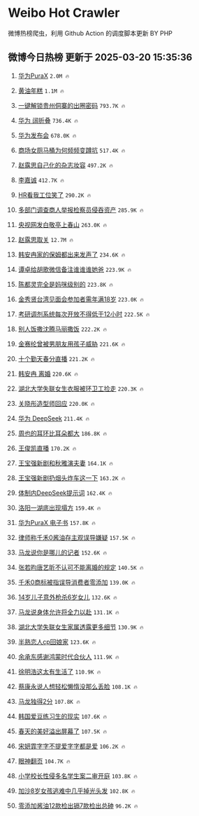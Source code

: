 # Weibo Hot Crawler 



微博热榜爬虫，利用 Github Action 的调度脚本更新 BY PHP 


## 微博今日热榜 更新于 2025-03-20 15:35:36 
1. [华为PuraX](https://s.weibo.com/weibo?q=%E5%8D%8E%E4%B8%BAPuraX&t=31&band_rank=1&Refer=top) `2.0M 🔥` 

1. [黄油年糕](https://s.weibo.com/weibo?q=%E9%BB%84%E6%B2%B9%E5%B9%B4%E7%B3%95&t=31&band_rank=2&Refer=top) `1.1M 🔥` 

1. [一键解锁贵州侗寨的出圈密码](https://s.weibo.com/weibo?q=%23%E4%B8%80%E9%94%AE%E8%A7%A3%E9%94%81%E8%B4%B5%E5%B7%9E%E4%BE%97%E5%AF%A8%E7%9A%84%E5%87%BA%E5%9C%88%E5%AF%86%E7%A0%81%23&t=31&band_rank=3&Refer=top) `793.7K 🔥` 

1. [华为 阔折叠](https://s.weibo.com/weibo?q=%E5%8D%8E%E4%B8%BA%20%E9%98%94%E6%8A%98%E5%8F%A0&t=31&band_rank=4&Refer=top) `736.4K 🔥` 

1. [华为发布会](https://s.weibo.com/weibo?q=%E5%8D%8E%E4%B8%BA%E5%8F%91%E5%B8%83%E4%BC%9A&t=31&band_rank=5&Refer=top) `678.0K 🔥` 

1. [商场女厕马桶为何频频变蹲坑](https://s.weibo.com/weibo?q=%23%E5%95%86%E5%9C%BA%E5%A5%B3%E5%8E%95%E9%A9%AC%E6%A1%B6%E4%B8%BA%E4%BD%95%E9%A2%91%E9%A2%91%E5%8F%98%E8%B9%B2%E5%9D%91%23&t=31&band_rank=6&Refer=top) `517.4K 🔥` 

1. [赵露思自己化的杂志妆容](https://s.weibo.com/weibo?q=%23%E8%B5%B5%E9%9C%B2%E6%80%9D%E8%87%AA%E5%B7%B1%E5%8C%96%E7%9A%84%E6%9D%82%E5%BF%97%E5%A6%86%E5%AE%B9%23&t=31&band_rank=7&Refer=top) `497.2K 🔥` 

1. [李嘉诚](https://s.weibo.com/weibo?q=%E6%9D%8E%E5%98%89%E8%AF%9A&t=31&band_rank=8&Refer=top) `412.7K 🔥` 

1. [HR看我工位笑了](https://s.weibo.com/weibo?q=HR%E7%9C%8B%E6%88%91%E5%B7%A5%E4%BD%8D%E7%AC%91%E4%BA%86&t=31&band_rank=9&Refer=top) `290.2K 🔥` 

1. [多部门调查商人举报检察员侵吞资产](https://s.weibo.com/weibo?q=%23%E5%A4%9A%E9%83%A8%E9%97%A8%E8%B0%83%E6%9F%A5%E5%95%86%E4%BA%BA%E4%B8%BE%E6%8A%A5%E6%A3%80%E5%AF%9F%E5%91%98%E4%BE%B5%E5%90%9E%E8%B5%84%E4%BA%A7%23&t=31&band_rank=10&Refer=top) `285.9K 🔥` 

1. [央视网发白敬亭上春山](https://s.weibo.com/weibo?q=%23%E5%A4%AE%E8%A7%86%E7%BD%91%E5%8F%91%E7%99%BD%E6%95%AC%E4%BA%AD%E4%B8%8A%E6%98%A5%E5%B1%B1%23&t=31&band_rank=11&Refer=top) `263.0K 🔥` 

1. [赵露思取关](https://s.weibo.com/weibo?q=%23%E8%B5%B5%E9%9C%B2%E6%80%9D%E5%8F%96%E5%85%B3%23&t=31&band_rank=12&Refer=top) `12.7M 🔥` 

1. [韩安冉家的保姆都出来发声了](https://s.weibo.com/weibo?q=%23%E9%9F%A9%E5%AE%89%E5%86%89%E5%AE%B6%E7%9A%84%E4%BF%9D%E5%A7%86%E9%83%BD%E5%87%BA%E6%9D%A5%E5%8F%91%E5%A3%B0%E4%BA%86%23&t=31&band_rank=13&Refer=top) `234.6K 🔥` 

1. [谭卓给胡歌微信备注谁谁谁她爸](https://s.weibo.com/weibo?q=%E8%B0%AD%E5%8D%93%E7%BB%99%E8%83%A1%E6%AD%8C%E5%BE%AE%E4%BF%A1%E5%A4%87%E6%B3%A8%E8%B0%81%E8%B0%81%E8%B0%81%E5%A5%B9%E7%88%B8&t=31&band_rank=14&Refer=top) `223.9K 🔥` 

1. [陈都灵完全是妈咪级别的](https://s.weibo.com/weibo?q=%E9%99%88%E9%83%BD%E7%81%B5%E5%AE%8C%E5%85%A8%E6%98%AF%E5%A6%88%E5%92%AA%E7%BA%A7%E5%88%AB%E7%9A%84&t=31&band_rank=15&Refer=top) `223.8K 🔥` 

1. [金秀贤台湾见面会参加者需年满18岁](https://s.weibo.com/weibo?q=%23%E9%87%91%E7%A7%80%E8%B4%A4%E5%8F%B0%E6%B9%BE%E8%A7%81%E9%9D%A2%E4%BC%9A%E5%8F%82%E5%8A%A0%E8%80%85%E9%9C%80%E5%B9%B4%E6%BB%A118%E5%B2%81%23&t=31&band_rank=16&Refer=top) `223.0K 🔥` 

1. [考研调剂系统每次开放不得低于12小时](https://s.weibo.com/weibo?q=%23%E8%80%83%E7%A0%94%E8%B0%83%E5%89%82%E7%B3%BB%E7%BB%9F%E6%AF%8F%E6%AC%A1%E5%BC%80%E6%94%BE%E4%B8%8D%E5%BE%97%E4%BD%8E%E4%BA%8E12%E5%B0%8F%E6%97%B6%23&t=31&band_rank=17&Refer=top) `222.5K 🔥` 

1. [别人饭撒沈腾马丽撒饭](https://s.weibo.com/weibo?q=%E5%88%AB%E4%BA%BA%E9%A5%AD%E6%92%92%E6%B2%88%E8%85%BE%E9%A9%AC%E4%B8%BD%E6%92%92%E9%A5%AD&t=31&band_rank=18&Refer=top) `222.2K 🔥` 

1. [金赛纶曾被男朋友用孩子威胁](https://s.weibo.com/weibo?q=%23%E9%87%91%E8%B5%9B%E7%BA%B6%E6%9B%BE%E8%A2%AB%E7%94%B7%E6%9C%8B%E5%8F%8B%E7%94%A8%E5%AD%A9%E5%AD%90%E5%A8%81%E8%83%81%23&t=31&band_rank=19&Refer=top) `221.6K 🔥` 

1. [十个勤天春分直播](https://s.weibo.com/weibo?q=%E5%8D%81%E4%B8%AA%E5%8B%A4%E5%A4%A9%E6%98%A5%E5%88%86%E7%9B%B4%E6%92%AD&t=31&band_rank=20&Refer=top) `221.2K 🔥` 

1. [韩安冉 离婚](https://s.weibo.com/weibo?q=%E9%9F%A9%E5%AE%89%E5%86%89%20%E7%A6%BB%E5%A9%9A&t=31&band_rank=21&Refer=top) `220.6K 🔥` 

1. [湖北大学失联女生衣服被环卫工捡走](https://s.weibo.com/weibo?q=%23%E6%B9%96%E5%8C%97%E5%A4%A7%E5%AD%A6%E5%A4%B1%E8%81%94%E5%A5%B3%E7%94%9F%E8%A1%A3%E6%9C%8D%E8%A2%AB%E7%8E%AF%E5%8D%AB%E5%B7%A5%E6%8D%A1%E8%B5%B0%23&t=31&band_rank=22&Refer=top) `220.3K 🔥` 

1. [关晓彤造型师回应](https://s.weibo.com/weibo?q=%23%E5%85%B3%E6%99%93%E5%BD%A4%E9%80%A0%E5%9E%8B%E5%B8%88%E5%9B%9E%E5%BA%94%23&t=31&band_rank=23&Refer=top) `220.0K 🔥` 

1. [华为 DeepSeek](https://s.weibo.com/weibo?q=%E5%8D%8E%E4%B8%BA%20DeepSeek&t=31&band_rank=24&Refer=top) `211.4K 🔥` 

1. [周也的耳环比耳朵都大](https://s.weibo.com/weibo?q=%23%E5%91%A8%E4%B9%9F%E7%9A%84%E8%80%B3%E7%8E%AF%E6%AF%94%E8%80%B3%E6%9C%B5%E9%83%BD%E5%A4%A7%23&t=31&band_rank=25&Refer=top) `186.8K 🔥` 

1. [王俊凯直播](https://s.weibo.com/weibo?q=%23%E7%8E%8B%E4%BF%8A%E5%87%AF%E7%9B%B4%E6%92%AD%23&t=31&band_rank=26&Refer=top) `170.2K 🔥` 

1. [王宝强新剧和秋雅演夫妻](https://s.weibo.com/weibo?q=%E7%8E%8B%E5%AE%9D%E5%BC%BA%E6%96%B0%E5%89%A7%E5%92%8C%E7%A7%8B%E9%9B%85%E6%BC%94%E5%A4%AB%E5%A6%BB&t=31&band_rank=27&Refer=top) `164.1K 🔥` 

1. [王宝强新剧扔烟头炸车这一下](https://s.weibo.com/weibo?q=%E7%8E%8B%E5%AE%9D%E5%BC%BA%E6%96%B0%E5%89%A7%E6%89%94%E7%83%9F%E5%A4%B4%E7%82%B8%E8%BD%A6%E8%BF%99%E4%B8%80%E4%B8%8B&t=31&band_rank=28&Refer=top) `163.2K 🔥` 

1. [体制内DeepSeek提示词](https://s.weibo.com/weibo?q=%E4%BD%93%E5%88%B6%E5%86%85DeepSeek%E6%8F%90%E7%A4%BA%E8%AF%8D&t=31&band_rank=29&Refer=top) `162.4K 🔥` 

1. [洛阳一湖底出现塌方](https://s.weibo.com/weibo?q=%23%E6%B4%9B%E9%98%B3%E4%B8%80%E6%B9%96%E5%BA%95%E5%87%BA%E7%8E%B0%E5%A1%8C%E6%96%B9%23&t=31&band_rank=30&Refer=top) `159.4K 🔥` 

1. [华为PuraX 电子书](https://s.weibo.com/weibo?q=%E5%8D%8E%E4%B8%BAPuraX%20%E7%94%B5%E5%AD%90%E4%B9%A6&t=31&band_rank=31&Refer=top) `157.8K 🔥` 

1. [律师称千禾0酱油存主观误导嫌疑](https://s.weibo.com/weibo?q=%23%E5%BE%8B%E5%B8%88%E7%A7%B0%E5%8D%83%E7%A6%BE0%E9%85%B1%E6%B2%B9%E5%AD%98%E4%B8%BB%E8%A7%82%E8%AF%AF%E5%AF%BC%E5%AB%8C%E7%96%91%23&t=31&band_rank=32&Refer=top) `157.5K 🔥` 

1. [马龙说你是哪儿的记者](https://s.weibo.com/weibo?q=%23%E9%A9%AC%E9%BE%99%E8%AF%B4%E4%BD%A0%E6%98%AF%E5%93%AA%E5%84%BF%E7%9A%84%E8%AE%B0%E8%80%85%23&t=31&band_rank=33&Refer=top) `152.6K 🔥` 

1. [张若昀唐艺昕不认可不能离婚的规定](https://s.weibo.com/weibo?q=%23%E5%BC%A0%E8%8B%A5%E6%98%80%E5%94%90%E8%89%BA%E6%98%95%E4%B8%8D%E8%AE%A4%E5%8F%AF%E4%B8%8D%E8%83%BD%E7%A6%BB%E5%A9%9A%E7%9A%84%E8%A7%84%E5%AE%9A%23&t=31&band_rank=34&Refer=top) `140.5K 🔥` 

1. [千禾0商标被指误导消费者零添加](https://s.weibo.com/weibo?q=%23%E5%8D%83%E7%A6%BE0%E5%95%86%E6%A0%87%E8%A2%AB%E6%8C%87%E8%AF%AF%E5%AF%BC%E6%B6%88%E8%B4%B9%E8%80%85%E9%9B%B6%E6%B7%BB%E5%8A%A0%23&t=31&band_rank=35&Refer=top) `139.0K 🔥` 

1. [14岁儿子意外枪杀6岁女儿](https://s.weibo.com/weibo?q=%2314%E5%B2%81%E5%84%BF%E5%AD%90%E6%84%8F%E5%A4%96%E6%9E%AA%E6%9D%806%E5%B2%81%E5%A5%B3%E5%84%BF%23&t=31&band_rank=36&Refer=top) `132.6K 🔥` 

1. [马龙说身体允许将全力以赴](https://s.weibo.com/weibo?q=%23%E9%A9%AC%E9%BE%99%E8%AF%B4%E8%BA%AB%E4%BD%93%E5%85%81%E8%AE%B8%E5%B0%86%E5%85%A8%E5%8A%9B%E4%BB%A5%E8%B5%B4%23&t=31&band_rank=37&Refer=top) `131.1K 🔥` 

1. [湖北大学失联女生家属透露更多细节](https://s.weibo.com/weibo?q=%23%E6%B9%96%E5%8C%97%E5%A4%A7%E5%AD%A6%E5%A4%B1%E8%81%94%E5%A5%B3%E7%94%9F%E5%AE%B6%E5%B1%9E%E9%80%8F%E9%9C%B2%E6%9B%B4%E5%A4%9A%E7%BB%86%E8%8A%82%23&t=31&band_rank=38&Refer=top) `130.9K 🔥` 

1. [半熟恋人cp回娘家](https://s.weibo.com/weibo?q=%E5%8D%8A%E7%86%9F%E6%81%8B%E4%BA%BAcp%E5%9B%9E%E5%A8%98%E5%AE%B6&t=31&band_rank=39&Refer=top) `123.6K 🔥` 

1. [余承东感谢鸿蒙时代合伙人](https://s.weibo.com/weibo?q=%23%E4%BD%99%E6%89%BF%E4%B8%9C%E6%84%9F%E8%B0%A2%E9%B8%BF%E8%92%99%E6%97%B6%E4%BB%A3%E5%90%88%E4%BC%99%E4%BA%BA%23&t=31&band_rank=40&Refer=top) `111.9K 🔥` 

1. [徐明浩这太有生活了](https://s.weibo.com/weibo?q=%E5%BE%90%E6%98%8E%E6%B5%A9%E8%BF%99%E5%A4%AA%E6%9C%89%E7%94%9F%E6%B4%BB%E4%BA%86&t=31&band_rank=41&Refer=top) `110.9K 🔥` 

1. [蔡康永说人想轻松懒惰没那么丢脸](https://s.weibo.com/weibo?q=%23%E8%94%A1%E5%BA%B7%E6%B0%B8%E8%AF%B4%E4%BA%BA%E6%83%B3%E8%BD%BB%E6%9D%BE%E6%87%92%E6%83%B0%E6%B2%A1%E9%82%A3%E4%B9%88%E4%B8%A2%E8%84%B8%23&t=31&band_rank=42&Refer=top) `108.1K 🔥` 

1. [马龙独得2分](https://s.weibo.com/weibo?q=%23%E9%A9%AC%E9%BE%99%E7%8B%AC%E5%BE%972%E5%88%86%23&t=31&band_rank=43&Refer=top) `107.8K 🔥` 

1. [韩国爱豆练习生的现实](https://s.weibo.com/weibo?q=%E9%9F%A9%E5%9B%BD%E7%88%B1%E8%B1%86%E7%BB%83%E4%B9%A0%E7%94%9F%E7%9A%84%E7%8E%B0%E5%AE%9E&t=31&band_rank=44&Refer=top) `107.6K 🔥` 

1. [春天的美好溢出屏幕了](https://s.weibo.com/weibo?q=%23%E6%98%A5%E5%A4%A9%E7%9A%84%E7%BE%8E%E5%A5%BD%E6%BA%A2%E5%87%BA%E5%B1%8F%E5%B9%95%E4%BA%86%23&t=31&band_rank=45&Refer=top) `107.5K 🔥` 

1. [宋妍霏字字不提爱字字都是爱](https://s.weibo.com/weibo?q=%E5%AE%8B%E5%A6%8D%E9%9C%8F%E5%AD%97%E5%AD%97%E4%B8%8D%E6%8F%90%E7%88%B1%E5%AD%97%E5%AD%97%E9%83%BD%E6%98%AF%E7%88%B1&t=31&band_rank=46&Refer=top) `106.2K 🔥` 

1. [眼神翻页](https://s.weibo.com/weibo?q=%E7%9C%BC%E7%A5%9E%E7%BF%BB%E9%A1%B5&t=31&band_rank=47&Refer=top) `104.7K 🔥` 

1. [小学校长性侵多名学生案二审开庭](https://s.weibo.com/weibo?q=%23%E5%B0%8F%E5%AD%A6%E6%A0%A1%E9%95%BF%E6%80%A7%E4%BE%B5%E5%A4%9A%E5%90%8D%E5%AD%A6%E7%94%9F%E6%A1%88%E4%BA%8C%E5%AE%A1%E5%BC%80%E5%BA%AD%23&t=31&band_rank=48&Refer=top) `103.8K 🔥` 

1. [加沙8岁女孩逃难中几乎掉光头发](https://s.weibo.com/weibo?q=%23%E5%8A%A0%E6%B2%998%E5%B2%81%E5%A5%B3%E5%AD%A9%E9%80%83%E9%9A%BE%E4%B8%AD%E5%87%A0%E4%B9%8E%E6%8E%89%E5%85%89%E5%A4%B4%E5%8F%91%23&t=31&band_rank=49&Refer=top) `102.8K 🔥` 

1. [零添加酱油12款检出镉7款检出总砷](https://s.weibo.com/weibo?q=%23%E9%9B%B6%E6%B7%BB%E5%8A%A0%E9%85%B1%E6%B2%B912%E6%AC%BE%E6%A3%80%E5%87%BA%E9%95%897%E6%AC%BE%E6%A3%80%E5%87%BA%E6%80%BB%E7%A0%B7%23&t=31&band_rank=50&Refer=top) `96.2K 🔥` 

